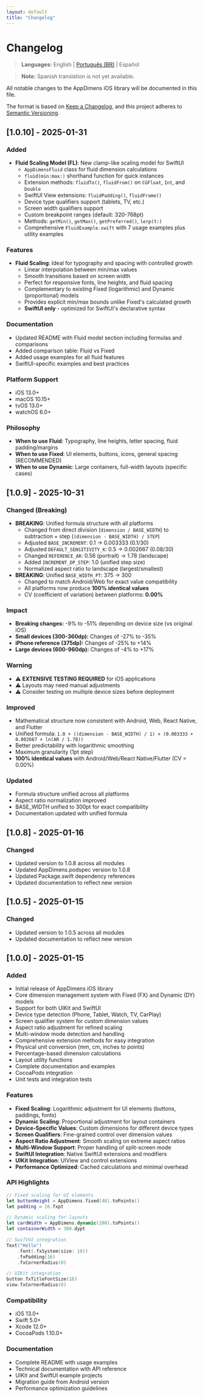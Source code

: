 ```yaml
---
layout: default
title: "Changelog"
---
```


# Changelog

> **Languages:** English | [Português (BR)](../LANG/pt-BR/iOS/CHANGELOG.md) | Español

> **Note:** Spanish translation is not yet available.

All notable changes to the AppDimens iOS library will be documented in this file.

The format is based on [Keep a Changelog](https://keepachangelog.com/en/1.0.0/),
and this project adheres to [Semantic Versioning](https://semver.org/spec/v2.0.0.html).

## [1.0.10] - 2025-01-31

### Added
- **Fluid Scaling Model (FL)**: New clamp-like scaling model for SwiftUI
  - `AppDimensFluid` class for fluid dimension calculations
  - `fluid(min:max:)` shorthand function for quick instances
  - Extension methods: `fluidTo()`, `fluidFrom()` on `CGFloat`, `Int`, and `Double`
  - SwiftUI View extensions: `fluidPadding()`, `fluidFrame()`
  - Device type qualifiers support (tablets, TV, etc.)
  - Screen width qualifiers support
  - Custom breakpoint ranges (default: 320-768pt)
  - Methods: `getMin()`, `getMax()`, `getPreferred()`, `lerp(t:)`
  - Comprehensive `FluidExample.swift` with 7 usage examples plus utility examples

### Features
- **Fluid Scaling**: Ideal for typography and spacing with controlled growth
  - Linear interpolation between min/max values
  - Smooth transitions based on screen width
  - Perfect for responsive fonts, line heights, and fluid spacing
  - Complementary to existing Fixed (logarithmic) and Dynamic (proportional) models
  - Provides explicit min/max bounds unlike Fixed's calculated growth
  - **SwiftUI only** - optimized for SwiftUI's declarative syntax

### Documentation
- Updated README with Fluid model section including formulas and comparisons
- Added comparison table: Fluid vs Fixed
- Added usage examples for all fluid features
- SwiftUI-specific examples and best practices

### Platform Support
- iOS 13.0+
- macOS 10.15+
- tvOS 13.0+
- watchOS 6.0+

### Philosophy
- **When to use Fluid**: Typography, line heights, letter spacing, fluid padding/margins
- **When to use Fixed**: UI elements, buttons, icons, general spacing (RECOMMENDED)
- **When to use Dynamic**: Large containers, full-width layouts (specific cases)

## [1.0.9] - 2025-10-31

### Changed (Breaking)
- **BREAKING**: Unified formula structure with all platforms
  - Changed from direct division (`dimension / BASE_WIDTH`) to subtraction + step (`(dimension - BASE_WIDTH) / STEP`)
  - Adjusted `BASE_INCREMENT`: 0.1 → 0.003333 (0.1/30)
  - Adjusted `DEFAULT_SENSITIVITY_K`: 0.5 → 0.002667 (0.08/30)
  - Changed `REFERENCE_AR`: 0.56 (portrait) → 1.78 (landscape)
  - Added `INCREMENT_DP_STEP`: 1.0 (unified step size)
  - Normalized aspect ratio to landscape (largest/smallest)
- **BREAKING**: Unified `BASE_WIDTH_PT`: 375 → 300
  - Changed to match Android/Web for exact value compatibility
  - All platforms now produce **100% identical values**
  - CV (coefficient of variation) between platforms: **0.00%**

### Impact
- **Breaking changes:** -9% to -51% depending on device size (vs original iOS)
- **Small devices (300-360dp):** Changes of -27% to -35%
- **iPhone reference (375dp):** Changes of -25% to +14%
- **Large devices (600-960dp):** Changes of -4% to +17%

### Warning
- ⚠️ **EXTENSIVE TESTING REQUIRED** for iOS applications
- ⚠️ Layouts may need manual adjustments
- ⚠️ Consider testing on multiple device sizes before deployment

### Improved
- Mathematical structure now consistent with Android, Web, React Native, and Flutter
- Unified formula: `1.0 + ((dimension - BASE_WIDTH) / 1) × (0.003333 + 0.002667 × ln(AR / 1.78))`
- Better predictability with logarithmic smoothing
- Maximum granularity (1pt step)
- **100% identical values** with Android/Web/React Native/Flutter (CV = 0.00%)

### Updated
- Formula structure unified across all platforms
- Aspect ratio normalization improved
- BASE_WIDTH unified to 300pt for exact compatibility
- Documentation updated with unified formula

## [1.0.8] - 2025-01-16

### Changed
- Updated version to 1.0.8 across all modules
- Updated AppDimens.podspec version to 1.0.8
- Updated Package.swift dependency references
- Updated documentation to reflect new version

## [1.0.5] - 2025-01-15

### Changed
- Updated version to 1.0.5 across all modules
- Updated documentation to reflect new version

## [1.0.0] - 2025-01-15

### Added
- Initial release of AppDimens iOS library
- Core dimension management system with Fixed (FX) and Dynamic (DY) models
- Support for both UIKit and SwiftUI
- Device type detection (Phone, Tablet, Watch, TV, CarPlay)
- Screen qualifier system for custom dimension values
- Aspect ratio adjustment for refined scaling
- Multi-window mode detection and handling
- Comprehensive extension methods for easy integration
- Physical unit conversion (mm, cm, inches to points)
- Percentage-based dimension calculations
- Layout utility functions
- Complete documentation and examples
- CocoaPods integration
- Unit tests and integration tests

### Features
- **Fixed Scaling**: Logarithmic adjustment for UI elements (buttons, paddings, fonts)
- **Dynamic Scaling**: Proportional adjustment for layout containers
- **Device-Specific Values**: Custom dimensions for different device types
- **Screen Qualifiers**: Fine-grained control over dimension values
- **Aspect Ratio Adjustment**: Smooth scaling on extreme aspect ratios
- **Multi-Window Support**: Proper handling of split-screen mode
- **SwiftUI Integration**: Native SwiftUI extensions and modifiers
- **UIKit Integration**: UIView and control extensions
- **Performance Optimized**: Cached calculations and minimal overhead

### API Highlights
```swift
// Fixed scaling for UI elements
let buttonHeight = AppDimens.fixed(48).toPoints()
let padding = 16.fxpt

// Dynamic scaling for layouts
let cardWidth = AppDimens.dynamic(200).toPoints()
let containerWidth = 300.dypt

// SwiftUI integration
Text("Hello")
    .font(.fxSystem(size: 16))
    .fxPadding(16)
    .fxCornerRadius(8)

// UIKit integration
button.fxTitleFontSize(16)
view.fxCornerRadius(8)
```

### Compatibility
- iOS 13.0+
- Swift 5.0+
- Xcode 12.0+
- CocoaPods 1.10.0+

### Documentation
- Complete README with usage examples
- Technical documentation with API reference
- UIKit and SwiftUI example projects
- Migration guide from Android version
- Performance optimization guidelines

